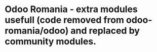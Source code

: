 # Odoo Romania - extra modules usefull (code removed from odoo-romania/odoo) and replaced by community modules.
